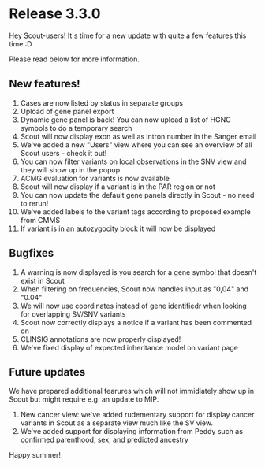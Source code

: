 # Release 3.3.0

Hey Scout-users! It's time for a new update with quite a few features this time :D

Please read below for more information.

## New features!

1. Cases are now listed by status in separate groups
2. Upload of gene panel export
3. Dynamic gene panel is back! You can now upload a list of HGNC symbols to do a temporary search
4. Scout will now display exon as well as intron number in the Sanger email
5. We've added a new "Users" view where you can see an overview of all Scout users - check it out!
6. You can now filter variants on local observations in the SNV view and they will show up in the popup
7. ACMG evaluation for variants is now available
8. Scout will now display if a variant is in the PAR region or not
9. You can now update the default gene panels directly in Scout - no need to rerun!
10. We've added labels to the variant tags according to proposed example from CMMS
11. If variant is in an autozygocity block it will now be displayed

## Bugfixes

1. A warning is now displayed is you search for a gene symbol that doesn't exist in Scout
2. When filtering on frequencies, Scout now handles input as "0,04" and "0.04"
3. We will now use coordinates instead of gene identifiedr when looking for overlapping SV/SNV variants
4. Scout now correctly displays a notice if a variant has been commented on
5. CLINSIG annotations are now properly displayed!
6. We've fixed display of expected inheritance model on variant page

## Future updates

We have prepared additional fearures which will not immidiately show up in Scout but might require e.g. an update to MIP.

1. New cancer view: we've added rudementary support for display cancer variants in Scout as a separate view much like the SV view.
2. We've added support for displaying information from Peddy such as confirmed parenthood, sex, and predicted ancestry

Happy summer!
